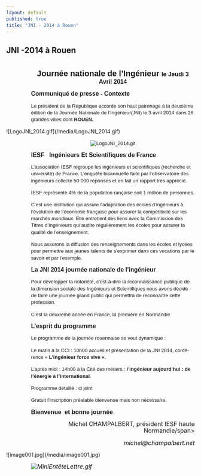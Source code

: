 ```yaml
---
layout: default
published: true
title: "JNI - 2014 à Rouen"
---
```


## JNI -2014 à Rouen
<body lang=FR link=blue vlink
<div class=WordSection1>

<p class=MsoNormal style='margin-bottom:0cm;margin-bottom:.0001pt;line-
normal'><b><span style='font-size:13.5pt;font-family:"Arial","sans-serif"'>&nbsp;</span></b></p>

<p class=MsoNormal align=center style='margin-top:0cm;margin-right:0cm;
margin-bottom:0cm;margin-left:49.65pt;margin-bottom:.0001pt;text-align:center;
line-height:normal'><b><span style='font-size:16.0pt;font-family:"Arial","sans-serif"'>Journée
nationale de l’Ingénieur </span></b><b><span style='font-size:12.0pt;
font-family:"Arial","sans-serif"'>le Jeudi 3 Avril 2014</span></b></p>

<p class=MsoNormal style='margin-left:49.65pt;line-height:13.0pt'><b><span
style='font-size:12.0pt;font-family:"Arial","sans-serif"'>Communiqué de presse
- Contexte</span></b></p>

<p class=MsoNormal style='margin-left:49.65pt;line-height:13.0pt'><span
style='font-size:10.0pt;font-family:"Arial","sans-serif"'>Le président de la
République accorde son haut patronage à la deuxième édition de la Journée
Nationale de l’Ingénieur(JNI) le 3 avril 2014 dans 28 grandes villes dont <b>ROUEN.</b></span></p>
![LogoJNI_2014.gif](/media/LogoJNI_2014.gif)
<p class=MsoNormal align=center style='margin-left:49.65pt;text-align:center;
line-height:13.0pt'><span style='font-size:10.0pt;font-family:"Arial","sans-serif"'><img
width=48 height=91 id="Image 1"
src="JNI%20rouen%20%20jeudi%203avril%202014_fichiers/image001.jpg"
alt="LogoJNI_2014.gif"></span></p>

<p class=MsoNormal style='margin-left:49.65pt;line-height:13.0pt'><b><span
style='font-size:12.0pt;font-family:"Arial","sans-serif"'>IESF   Ingénieurs Et
Scientifiques de France</span></b></p>

<p class=MsoNormal style='margin-left:49.65pt;line-height:13.0pt'><span
style='font-size:10.0pt;font-family:"Arial","sans-serif"'>L’association IESF
regroupe les ingénieurs et scientifiques (recherche et université) de France.
L’enquête bisannuelle faite par l’observatoire des ingénieurs collecte
50&nbsp;000 réponses et en fait un rapport très apprécié.</span></p>

<p class=MsoNormal style='margin-left:49.65pt;line-height:13.0pt'><span
style='font-size:10.0pt;font-family:"Arial","sans-serif"'>IESF représente 4% de
la population rançaise soit 1 million de personnes.</span></p>

<p class=MsoNormal style='margin-left:49.65pt;line-height:13.0pt'><span
style='font-size:10.0pt;font-family:"Arial","sans-serif"'>C’est une institution
qui assure l'adaptation des écoles d’ingénieurs à l’évolution de l’économie
française pour assurer la compétitivité sur les marchés mondiaux. Elle
entretient des liens avec la Commission des Titres d’Ingénieurs qui audite
régulièrement les écoles pour assurer la qualité de l’enseignement.</span></p>

<p class=MsoNormal style='margin-left:49.65pt;line-height:13.0pt'><span
style='font-size:10.0pt;font-family:"Arial","sans-serif"'>Nous assurons la
diffusion des renseignements dans les écoles et lycées pour permettre aux
jeunes talents de s’exprimer dans ces vocations par le savoir et par l’exemple.</span></p>

<p class=MsoNormal style='margin-left:49.65pt;line-height:13.0pt'><b><span
style='font-size:12.0pt;font-family:"Arial","sans-serif"'>La JNI 2014 journée
nationale de l’ingénieur</span></b></p>

<p class=MsoNormal style='margin-left:49.65pt;line-height:13.0pt'><span
style='font-size:10.0pt;font-family:"Arial","sans-serif"'>Pour développer la
notoriété, c'est-à-dire la reconnaissance publique de la dimension sociale des
Ingénieurs et Scientifiques nous avons décidé de faire une journée grand public
qui permettra de reconnaître cette profession.</span></p>

<p class=MsoNormal style='margin-left:49.65pt;line-height:13.0pt'><span
style='font-size:10.0pt;font-family:"Arial","sans-serif"'>C’est la deuxième
année en France, la première en Normandie</span></p>

<p class=MsoNormal style='margin-left:49.65pt;line-height:13.0pt'><b><span
style='font-size:12.0pt;font-family:"Arial","sans-serif"'>L’esprit du programme <span></b></p>

<p class=MsoNormal style='margin-left:49.65pt;line-height:13.0pt'><span
style='font-size:10.0pt;font-family:"Arial","sans-serif"'>Le programme de la
journée rouennaise se veut dynamique&nbsp;:</span></p>

<p class=MsoNormal style='margin-left:49.65pt;line-height:13.0pt'><span
style='font-size:10.0pt;font-family:"Arial","sans-serif"'>Le matin&nbsp;à la
CCI : 10h00 accueil et présentation de la JNI 2014, conférence «&nbsp;<b>L’ingénieur
force vive&nbsp;».</b></span></p>

<p class=MsoNormal style='margin-left:49.65pt;line-height:13.0pt'><span
style='font-size:10.0pt;font-family:"Arial","sans-serif"'>L’après midi&nbsp;:
14h00 à la Cité des métiers&nbsp;: <b>l’ingénieur aujourd’hui&nbsp;: de
l’énergie à l’international</b>.</span></p>

<p class=MsoNormal style='margin-left:49.65pt;line-height:13.0pt'><span
style='font-size:10.0pt;font-family:"Arial","sans-serif"'>Programme
détaillé&nbsp;: ci joint</span></p>

<p class=MsoNormal style='margin-left:49.65pt;line-height:13.0pt'><span
style='font-size:10.0pt;font-family:"Arial","sans-serif"'>Gratuit l'inscription
préalable bienvenue mais non nécessaire.</span></p>

<p class=MsoNormal style='margin-left:49.65pt;line-height:13.0pt'><b><span
style='font-size:12.0pt;font-family:"Arial","sans-serif"'>Bienvenue  et bonne
journée                          </span></b></p>

<p class=MsoNormal align=right style='margin-left:49.65pt;text-align:right'><span
style='font-size:12.0pt;line-height:115%'>Michel CHAMPALBERT, président IESF
haute Normandie/span></p>

<p class=MsoNormal align=right style='margin-left:49.65pt;text-align:right'><i><span
style='font-size:12.0pt;line-height:115%'> </span></i><a><i><span style='font-size:12.0pt;
line-height:115%'>michel@champalbert.net</span></i></a></p>
![image001.jpg](/media/image001.jpg)
<p class=MsoNormal style='margin-left:49.65pt'><i><span style='font-size:12.0pt;
line-height:115%'><img border=0 width=279 height=27 id="![MiniEntêteLettre.gif](/media/MiniEnt%C3%AAteLettre.gif)"
src="JNI%20rouen%20%20jeudi%203avril%202014_fichiers/image002.gif"
alt=MiniEntêteLettre.gif></span></i></p>



</body>